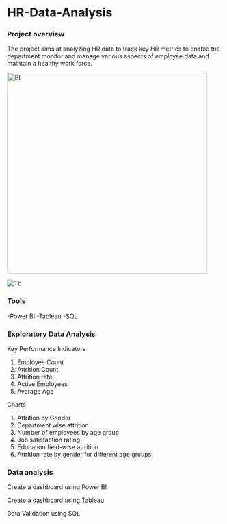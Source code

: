 # HR-Data-Analysis

### Project overview
The project aims at analyzing HR data to track key HR metrics to enable the department monitor and manage various aspects of employee data and maintain a healthy work force.

<img width="468" alt="BI" src="https://github.com/user-attachments/assets/cab18b6a-fc8f-4513-97b2-434221b7ddd9" />

![Tb](https://github.com/user-attachments/assets/4c67f206-53e9-452d-9d2e-654199260f54)


### Tools
 -Power BI
 -Tableau 
 -SQL

### Exploratory Data Analysis
Key Performance Indicators
1.	Employee Count
2.	Attrition Count
3.	Attrition rate
4.	Active Employees
5.	Average Age

Charts 

1.	Attrition by Gender
2.	Department wise attrition
3.	Number of employees by age group
4.	Job satisfaction rating
5.	Education field-wise attrition
6.	Attrition rate by gender for different age groups

### Data analysis

   Create a dashboard using Power BI
 
   Create a dashboard using Tableau
 
   Data Validation using SQL 
